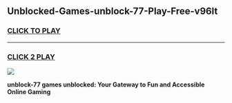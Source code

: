 
## Unblocked-Games-unblock-77-Play-Free-v96lt
<h3>
<a href="https://premium76.site?title=unblock-77&ref=10A">CLICK TO PLAY</a></h3>
<hr>

<h3>
<a href="https://premium76.site?title=unblock-77&ref=10A">CLICK 2 PLAY</a>
  
</h3>

<a href="https://premium76.site?title=unblock-77&ref=10A"><img src="https://clearcache.store/games.png"></a>


**unblock-77 games unblocked: Your Gateway to Fun and Accessible Online Gaming**
